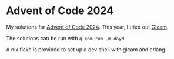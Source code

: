 # Advent of Code 2024

My solutions for [Advent of Code 2024](https://adventofcode.com/2024/). This
year, I tried out [Gleam](https://gleam.run/).

The solutions can be run with `gleam run -m dayN`.

A nix flake is provided to set up a dev shell with gleam and erlang.
